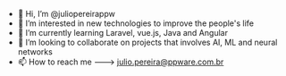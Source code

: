 - 👋 Hi, I’m @juliopereirappw
- 👀 I’m interested in new technologies to improve the people's life 
- 🌱 I’m currently learning Laravel, vue.js, Java and Angular
- 💞️ I’m looking to collaborate on projects that involves AI, ML and neural networks
- 📫 How to reach me ---> julio.pereira@ppware.com.br

<!---
juliopereirappw/juliopereirappw is a ✨ special ✨ repository because its `README.md` (this file) appears on your GitHub profile.
You can click the Preview link to take a look at your changes.
--->
